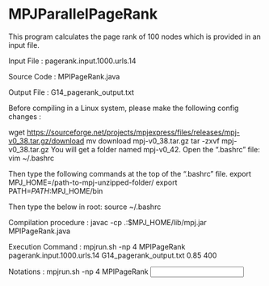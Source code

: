# MPJParallelPageRank

This program calculates the page rank of 100 nodes which is provided in an input file.

Input File : pagerank.input.1000.urls.14

Source Code : MPIPageRank.java

Output File : G14_pagerank_output.txt


Before compiling in a Linux system, please make the following config changes :

wget https://sourceforge.net/projects/mpjexpress/files/releases/mpj-v0_38.tar.gz/download 
mv download mpj-v0_38.tar.gz 
tar -zxvf mpj-v0_38.tar.gz
You will get a folder named mpj-v0_42. Open the “.bashrc” file:
vim ~/.bashrc

Then type the following commands at the top of the “.bashrc” file.
export MPJ_HOME=/path-to-mpj-unzipped-folder/ 
export PATH=$PATH:$MPJ_HOME/bin

Then type the below in root:
source ~/.bashrc


Compilation procedure : javac -cp .:$MPJ_HOME/lib/mpj.jar MPIPageRank.java

Execution Command : mpjrun.sh -np 4 MPIPageRank pagerank.input.1000.urls.14 G14_pagerank_output.txt 0.85 400

Notations : mpjrun.sh -np 4 MPIPageRank <input file name> <output file name> <damping factor> <no of iterations>




